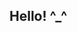 ## Hello! ^_^

<!--
**plushieorganz/plushieorganz** is a ✨ _special_ ✨ repository because its `README.md` (this file) appears on your GitHub profile.

Here are some ideas to get you started:

- 🌱 I’m currently learning full stack web development, and machine learning. I do game dev on the side for fun :D
- 👯 I’m looking to collaborate on ...
- 🤔 I’m looking for help with finding learning resources on all the different areas I'm learning, and navigating github
- 📫 How to reach me: Send me an email!
- 😄 Pronouns: she/her
- ⚡ Fun fact: I'm a first year AI student

